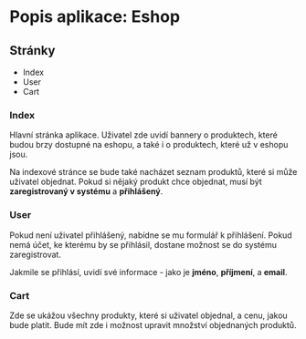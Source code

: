 # Popis aplikace: Eshop

## Stránky

- Index
- User
- Cart

### Index

Hlavní stránka aplikace. Uživatel zde uvidí bannery o produktech, které budou brzy dostupné na eshopu, a také i o produktech, které už v eshopu jsou.

Na indexové stránce se bude také nacházet seznam produktů, které si může uživatel objednat.
Pokud si nějaký produkt chce objednat, musí být **zaregistrovaný v systému** a **přihlášený**.

### User

Pokud není uživatel přihlášený, nabídne se mu formulář k přihlášení. Pokud nemá účet, ke kterému by se přihlásil, dostane možnost se do systému zaregistrovat.

Jakmile se přihlásí, uvidí své informace - jako je **jméno**, **příjmení**, a **email**.

### Cart

Zde se ukážou všechny produkty, které si uživatel objednal, a cenu, jakou bude platit. Bude mít zde i možnost upravit množství objednaných produktů.
